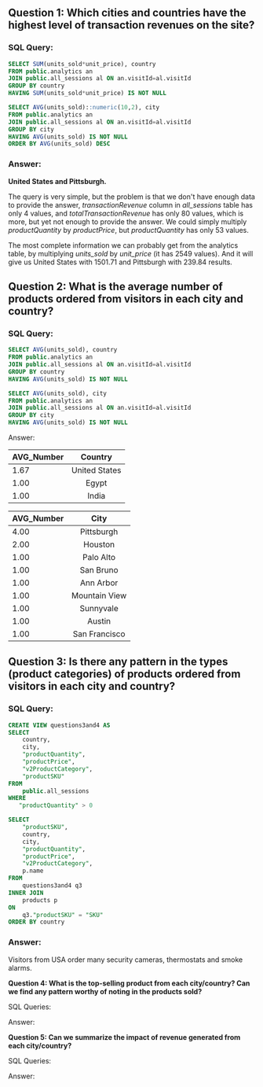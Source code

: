 ## Question 1: Which cities and countries have the highest level of transaction revenues on the site?

### SQL Query: 

```sql
SELECT SUM(units_sold*unit_price), country
FROM public.analytics an
JOIN public.all_sessions al ON an.visitId=al.visitId
GROUP BY country
HAVING SUM(units_sold*unit_price) IS NOT NULL
```
```sql
SELECT AVG(units_sold)::numeric(10,2), city
FROM public.analytics an
JOIN public.all_sessions al ON an.visitId=al.visitId
GROUP BY city
HAVING AVG(units_sold) IS NOT NULL
ORDER BY AVG(units_sold) DESC
```

### Answer: 

**United States and Pittsburgh.**

The query is very  simple, but the problem is that we don't have enough data to provide the answer, *transactionRevenue* column in *all_sessions* table has only 4 values, and *totalTransactionRevenue* has only 80 values, which is more, but yet not enough to provide the answer. We could simply multiply *productQuantity* by *productPrice*, but *productQuantity* has only 53 values. 

The most complete information we can probably get from the analytics table, by multiplying *units_sold* by *unit_price* (it has 2549 values). And it will give us United States with 1501.71 and Pittsburgh with 239.84 results.


## Question 2: What is the average number of products ordered from visitors in each city and country?

### SQL Query:

```sql
SELECT AVG(units_sold), country
FROM public.analytics an
JOIN public.all_sessions al ON an.visitId=al.visitId
GROUP BY country
HAVING AVG(units_sold) IS NOT NULL
```
```sql
SELECT AVG(units_sold), city
FROM public.analytics an
JOIN public.all_sessions al ON an.visitId=al.visitId
GROUP BY city
HAVING AVG(units_sold) IS NOT NULL
```

Answer:

| AVG_Number | Country       |
| ---------- |:-------------:|
| 1.67       | United States |
| 1.00       | Egypt         |
| 1.00       | India         |

| AVG_Number | City          |
| ---------- |:-------------:|
| 4.00	     | Pittsburgh    |
| 2.00	     | Houston       |
| 1.00       | Palo Alto     |
| 1.00	     | San Bruno     |
| 1.00	     | Ann Arbor     |
| 1.00	     | Mountain View |
| 1.00	     | Sunnyvale     |
| 1.00	     | Austin        |
| 1.00	     | San Francisco |


## Question 3: Is there any pattern in the types (product categories) of products ordered from visitors in each city and country?

### SQL Query:

```sql
CREATE VIEW questions3and4 AS
SELECT
    country,
	city,
    "productQuantity",
    "productPrice",
    "v2ProductCategory",
    "productSKU"
FROM
    public.all_sessions
WHERE
   "productQuantity" > 0
```
```sql
SELECT 
    "productSKU",
    country,
	city,
    "productQuantity",
    "productPrice",
    "v2ProductCategory",
    p.name
FROM 
    questions3and4 q3 
INNER JOIN 
    products p
ON 
    q3."productSKU" = "SKU"
ORDER BY country
```

### Answer:
Visitors from USA order many security cameras, thermostats and smoke alarms.


**Question 4: What is the top-selling product from each city/country? Can we find any pattern worthy of noting in the products sold?**


SQL Queries:



Answer:





**Question 5: Can we summarize the impact of revenue generated from each city/country?**

SQL Queries:



Answer:







